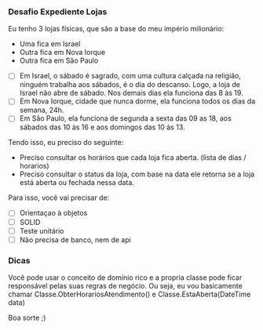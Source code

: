 ### Desafio Expediente Lojas

Eu tenho 3 lojas físicas, que são a base do meu império milionário:
- Uma fica em Israel
- Outra fica em Nova Iorque
- Outra fica em São Paulo

- [ ] Em Israel, o sábado é sagrado, com uma cultura calçada na religião, ninguém trabalha aos sábados, é o dia do descanso. 
Logo, a loja de Israel não abre de sábado. Nos demais dias ela funciona das 8 às 19.
- [ ] Em Nova Iorque, cidade que nunca dorme, ela funciona todos os dias da semana, 24h.
- [ ] Em São Paulo, ela funciona de segunda a sexta das 09 as 18, aos sábados das 10 às 16 e aos domingos das 10 às 13.

Tendo isso, eu preciso do seguinte:
- Preciso consultar os horários que cada loja fica aberta. (lista de dias / horarios)
- Preciso consultar o status da loja, com base na data ele retorna se a loja está aberta ou fechada nessa data.

Para isso, você vai precisar de:
- [ ] Orientaçao à objetos
- [ ] SOLID
- [ ] Teste unitário
- [ ] Não precisa de banco, nem de api

### Dicas

Você pode usar o conceito de domínio rico e a propria classe pode ficar responsável pelas suas regras de negócio.
Ou seja, eu vou basicamente chamar Classe.ObterHorariosAtendimento() e
Classe.EstaAberta(DateTime data)

Boa sorte ;)